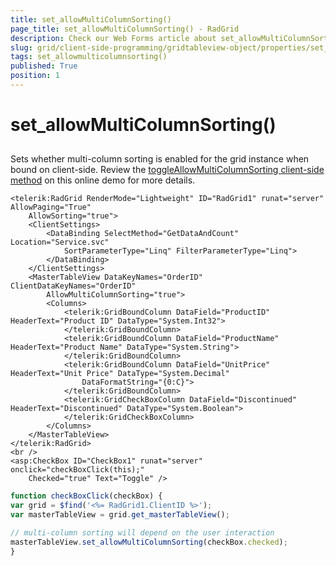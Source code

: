```yaml
---
title: set_allowMultiColumnSorting()
page_title: set_allowMultiColumnSorting() - RadGrid
description: Check our Web Forms article about set_allowMultiColumnSorting().
slug: grid/client-side-programming/gridtableview-object/properties/set_allowmulticolumnsorting()
tags: set_allowmulticolumnsorting()
published: True
position: 1
---
```


# set_allowMultiColumnSorting()



## 

Sets whether multi-column sorting is enabled for the grid instance when bound on client-side. Review the [toggleAllowMultiColumnSorting client-side method](https://demos.telerik.com/aspnet-ajax/grid/examples/client/databinding/defaultcs.aspx) on this online demo for more details.

````ASP.NET
<telerik:RadGrid RenderMode="Lightweight" ID="RadGrid1" runat="server" AllowPaging="True"
    AllowSorting="true">
    <ClientSettings>
        <DataBinding SelectMethod="GetDataAndCount" Location="Service.svc"
            SortParameterType="Linq" FilterParameterType="Linq">
        </DataBinding>
    </ClientSettings>
    <MasterTableView DataKeyNames="OrderID" ClientDataKeyNames="OrderID"
        AllowMultiColumnSorting="true">
        <Columns>
            <telerik:GridBoundColumn DataField="ProductID" HeaderText="Product ID" DataType="System.Int32">
            </telerik:GridBoundColumn>
            <telerik:GridBoundColumn DataField="ProductName" HeaderText="Product Name" DataType="System.String">
            </telerik:GridBoundColumn>
            <telerik:GridBoundColumn DataField="UnitPrice" HeaderText="Unit Price" DataType="System.Decimal"
                DataFormatString="{0:C}">
            </telerik:GridBoundColumn>
            <telerik:GridCheckBoxColumn DataField="Discontinued" HeaderText="Discontinued" DataType="System.Boolean">
            </telerik:GridCheckBoxColumn>
        </Columns>
    </MasterTableView>
</telerik:RadGrid>
<br />
<asp:CheckBox ID="CheckBox1" runat="server" onclick="checkBoxClick(this);"
    Checked="true" Text="Toggle" />
````



````JavaScript
function checkBoxClick(checkBox) {
var grid = $find('<%= RadGrid1.ClientID %>');
var masterTableView = grid.get_masterTableView();

// multi-column sorting will depend on the user interaction
masterTableView.set_allowMultiColumnSorting(checkBox.checked);
}
````


